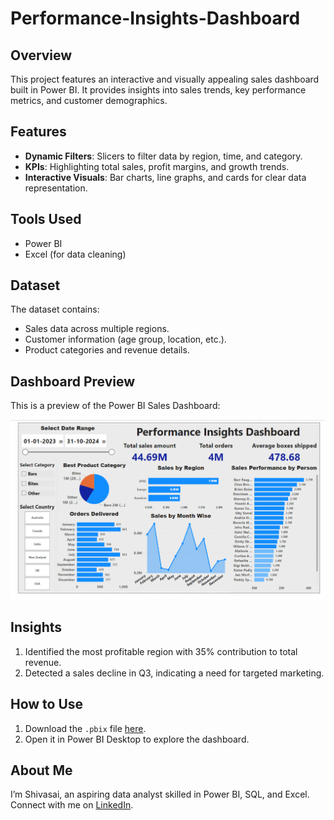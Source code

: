 # Performance-Insights-Dashboard

## Overview  
This project features an interactive and visually appealing sales dashboard built in Power BI. It provides insights into sales trends, key performance metrics, and customer demographics.  

## Features  
- **Dynamic Filters**: Slicers to filter data by region, time, and category.  
- **KPIs**: Highlighting total sales, profit margins, and growth trends.  
- **Interactive Visuals**: Bar charts, line graphs, and cards for clear data representation.  

## Tools Used  
- Power BI  
- Excel (for data cleaning)  

## Dataset  
The dataset contains:  
- Sales data across multiple regions.  
- Customer information (age group, location, etc.).  
- Product categories and revenue details.  

 ## Dashboard Preview  
This is a preview of the Power BI Sales Dashboard:  

![Dashboard Preview](https://github.com/shivasai45/Performance-Insights-Dashboard/blob/main/Dashboard%20image.png)



## Insights  
1. Identified the most profitable region with 35% contribution to total revenue.  
2. Detected a sales decline in Q3, indicating a need for targeted marketing.  

## How to Use  
1. Download the `.pbix` file [here](link-to-file).  
2. Open it in Power BI Desktop to explore the dashboard.  

## About Me  
I’m Shivasai, an aspiring data analyst skilled in Power BI, SQL, and Excel. Connect with me on [LinkedIn](https://linkedin.com/in/shivasai1).  
